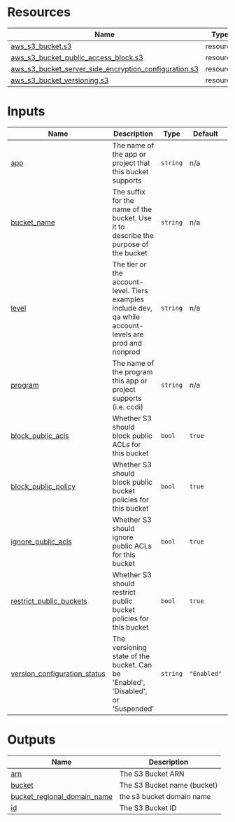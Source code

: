 <!-- BEGIN_TF_DOCS -->


# Resources

| Name | Type |
|------|------|
| [aws_s3_bucket.s3](https://registry.terraform.io/providers/hashicorp/aws/latest/docs/resources/s3_bucket) | resource |
| [aws_s3_bucket_public_access_block.s3](https://registry.terraform.io/providers/hashicorp/aws/latest/docs/resources/s3_bucket_public_access_block) | resource |
| [aws_s3_bucket_server_side_encryption_configuration.s3](https://registry.terraform.io/providers/hashicorp/aws/latest/docs/resources/s3_bucket_server_side_encryption_configuration) | resource |
| [aws_s3_bucket_versioning.s3](https://registry.terraform.io/providers/hashicorp/aws/latest/docs/resources/s3_bucket_versioning) | resource |

# Inputs

| Name | Description | Type | Default | Required |
|------|-------------|------|---------|:--------:|
| <a name="input_app"></a> [app](#input\_app) | The name of the app or project that this bucket supports | `string` | n/a | yes |
| <a name="input_bucket_name"></a> [bucket\_name](#input\_bucket\_name) | The suffix for the name of the bucket. Use it to describe the purpose of the bucket | `string` | n/a | yes |
| <a name="input_level"></a> [level](#input\_level) | The tier or the account-level. Tiers examples include dev, qa while account-levels are prod and nonprod | `string` | n/a | yes |
| <a name="input_program"></a> [program](#input\_program) | The name of the program this app or project supports (i.e. ccdi) | `string` | n/a | yes |
| <a name="input_block_public_acls"></a> [block\_public\_acls](#input\_block\_public\_acls) | Whether S3 should block public ACLs for this bucket | `bool` | `true` | no |
| <a name="input_block_public_policy"></a> [block\_public\_policy](#input\_block\_public\_policy) | Whether S3 should block public bucket policies for this bucket | `bool` | `true` | no |
| <a name="input_ignore_public_acls"></a> [ignore\_public\_acls](#input\_ignore\_public\_acls) | Whether S3 should ignore public ACLs for this bucket | `bool` | `true` | no |
| <a name="input_restrict_public_buckets"></a> [restrict\_public\_buckets](#input\_restrict\_public\_buckets) | Whether S3 should restrict public bucket policies for this bucket | `bool` | `true` | no |
| <a name="input_version_configuration_status"></a> [version\_configuration\_status](#input\_version\_configuration\_status) | The versioning state of the bucket. Can be 'Enabled', 'Disabled', or 'Suspended' | `string` | `"Enabled"` | no |

# Outputs

| Name | Description |
|------|-------------|
| <a name="output_arn"></a> [arn](#output\_arn) | The S3 Bucket ARN |
| <a name="output_bucket"></a> [bucket](#output\_bucket) | The S3 Bucket name (bucket) |
| <a name="output_bucket_regional_domain_name"></a> [bucket\_regional\_domain\_name](#output\_bucket\_regional\_domain\_name) | the s3 bucket domain name |
| <a name="output_id"></a> [id](#output\_id) | The S3 Bucket ID |
<!-- END_TF_DOCS -->